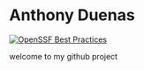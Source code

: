 # Anthony Duenas 
[![OpenSSF Best Practices](https://www.bestpractices.dev/projects/10266/badge)](https://www.bestpractices.dev/projects/10266)

welcome to my github project
